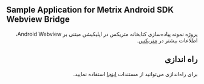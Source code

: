 ## Sample Application for Metrix Android SDK Webview Bridge

<div dir="rtl">

پروژه نمونه پیاده‌سازی کتابخانه متریکس در اپلیکیشن مبتنی بر Android Webview، اطلاعات بیشتر در [متریکس](https://metrix.ir).

<h2>راه اندازی</h2>

برای راه‌اندازی می‌توانید از مستندات [اینجا](https://docs.metrix.ir/sdk/webview/) استفاده نمایید.

</div>
